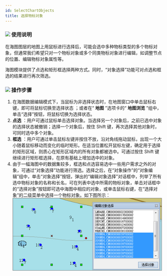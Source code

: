 ```yaml
---
id: SelectChartObjects
title: 选择物标对象
---
```

### ![](../../../img/read.gif) 使用说明

在海图图层的地图上用鼠标进行选择后，可能会选中多种物标类型的多个物标对象，但通常我们希望只对一个物标对象或多个同类物标对象进行编辑，如调整节点的位置、编辑物标对象属性等。

海图模块提供了点选和矩形框选择两种方式。同时，“对象选择”功能可对点选和框选的结果进行再次筛选。

### ![](../../../img/read.gif) 操作步骤

1. 在海图数据编辑模式下，当鼠标为非选择状态时，在地图窗口中单击鼠标右键，即可将鼠标切换至选择状态 ；或者在“ **地图** ”选项卡的“ **地图浏览** ”组中，单击“选择”按钮，将鼠标切换为选择状态。
2. **点选** ：用户可通过鼠标单击选择对象。当选择另一个对象后，之前已选中对象的选择状态被撤销；选择一个对象后，按住 Shift 键，再次选择其他对象时，可同时选中多个对象。
3. **框选** ：用户可通过单击鼠标左键并按住不放，沿对角线拖动鼠标，出现一个大小随着鼠标移动而变化的临时矩形。在适当位置松开鼠标左键，确定用于选择的矩形区域，则质心在矩形区域内的所有对象都被选中。可通过按住 Shift 键继续进行矩形框选择，在原有基础上增加选中的对象。
4. 由于一幅海图中的数据集较多，框选和点选容易选中一些用户需求之外的对象，可通过“对象选择”功能进行筛选。选择之后，在“对象操作”的“对象编辑”组中，单击“对象选择”按钮，弹出的“编辑对象选择”对话框中，列举了所有选中物标对象的名称和长名，可在列表中选中所需的物标对象，单击对话框中的“选择对象”按钮即可选中海图中相应的对象，或单击鼠标右键，在“选择对象”的二级菜单中选择一个物标对象。如下图所示：
![](img/SelectChartObjectsResult.jpg)  